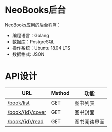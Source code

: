 # NeoBooks后台

NeoBooks应用的后台程序：

- 编程语言：Golang
- 数据库：PostgreSQL
- 操作系统：Ubuntu 18.04 LTS
- 数据格式: JSON


# API设计

| URL | Method | 功能 |
| --- | --- | --- |
| [/book/list](docs/book/list.md) | GET | 图书列表 |
| [/book/{id}/cover](docs/book/cover.md) | GET | 图书封面 |
| [/book/{id}/read](docs/book/read.md) | GET | 图书阅读界面 |
